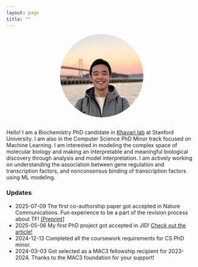 ```yaml
---
layout: page
title: ""
---
```


<div style="text-align: center; margin-bottom: 2em;">
  <img src="/assets/gyu_picture_2.jpg" alt="Gyu Kim" style="width: 220px; height: 220px; object-fit: cover; border-radius: 50%;">
</div>

Hello! I am a Biochemistry PhD candidate in <a href="https://khavarilab.stanford.edu/" target="_blank" rel="noopener noreferrer">Khavari lab</a> at Stanford University. I am also in the Computer Science PhD Minor track focused on Machine Learning. 
I am interested in modeling the complex space of molecular biology and making an interpretable and meaningful biological discovery through analysis and model interpretation. I am actively working on understanding the association between gene regulation and transcription factors, and nonconsensus binding of transcription factors using ML modeling.

### Updates
- 2025-07-09 The first co-authorship paper got accepted in Nature Communications. Fun experience to be a part of the revision process about TF! <a href="https://www.biorxiv.org/content/10.1101/2024.11.07.622542v1" target="_blank" rel="noopener noreferrer">[Preprint]</a>
- 2025-05-06 My first PhD project got accepted in JID! <a href="https://pubmed.ncbi.nlm.nih.gov/40441291/" target="_blank" rel="noopener noreferrer">Check out the article!</a>
- 2024-12-13 Completed all the coursework requirements for CS PhD minor.
- 2024-03-03 Got selected as a MAC3 fellowship recipient for 2023-2024. Thanks to the MAC3 foundation for your support! 
